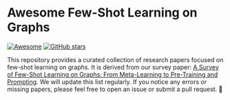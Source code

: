 # Awesome Few-Shot Learning on Graphs

[![Awesome](https://awesome.re/badge.svg)](https://awesome.re) [![GitHub stars](https://img.shields.io/github/stars)](https://github.com)

This repository provides a curated collection of research papers focused on few-shot learning on graphs. It is derived from our survey paper: [A Survey of Few-Shot Learning on Graphs: From Meta-Learning to Pre-Training and Prompting](#). We will update this list regularly. If you notice any errors or missing papers, please feel free to open an issue or submit a pull request. :seedling:
